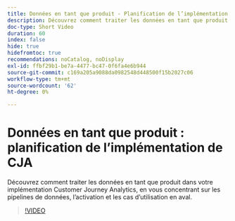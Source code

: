 ```yaml
---
title: Données en tant que produit - Planification de l’implémentation de CJA
description: Découvrez comment traiter les données en tant que produit dans votre implémentation Customer Journey Analytics, en vous concentrant sur les pipelines de données, l’activation et les cas d’utilisation en aval.
doc-type: Short Video
duration: 60
index: false
hide: true
hidefromtoc: true
recommendations: noCatalog, noDisplay
exl-id: ffbf29b1-be7a-4477-bc47-0f6fa4e6b944
source-git-commit: c169a205a9088da0982548d448500f15b2027c06
workflow-type: tm+mt
source-wordcount: '62'
ht-degree: 0%

---
```


# Données en tant que produit : planification de l’implémentation de CJA

Découvrez comment traiter les données en tant que produit dans votre implémentation Customer Journey Analytics, en vous concentrant sur les pipelines de données, l’activation et les cas d’utilisation en aval.

<!-- 62_S113_3442460_59_data-as-a-product-planning-your-cja-implementation -->
>[!VIDEO](https://video.tv.adobe.com/v/3458332/?learn=on&enablevpops=true)
